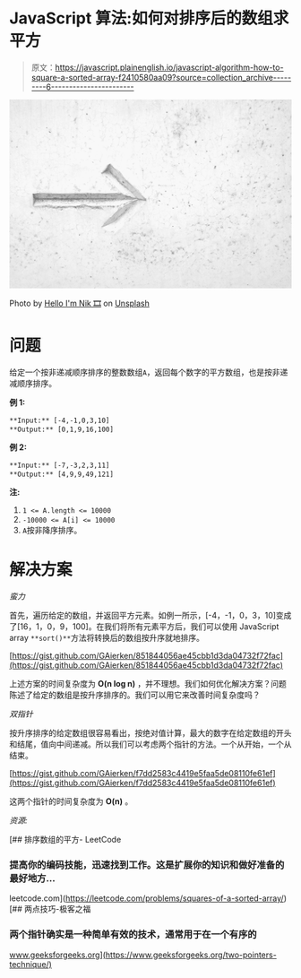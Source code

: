 # JavaScript 算法:如何对排序后的数组求平方

> 原文：<https://javascript.plainenglish.io/javascript-algorithm-how-to-square-a-sorted-array-f2410580aa09?source=collection_archive---------6----------------------->

![](img/fcacc0dec09ecb44495f9e99d16b151b.png)

Photo by [Hello I'm Nik 🎞](https://unsplash.com/@helloimnik?utm_source=medium&utm_medium=referral) on [Unsplash](https://unsplash.com?utm_source=medium&utm_medium=referral)

# **问题**

给定一个按非递减顺序排序的整数数组`A`，返回每个数字的平方数组，也是按非递减顺序排序。

**例 1:**

```
**Input:** [-4,-1,0,3,10]
**Output:** [0,1,9,16,100]
```

**例 2:**

```
**Input:** [-7,-3,2,3,11]
**Output:** [4,9,9,49,121]
```

**注:**

1.  `1 <= A.length <= 10000`
2.  `-10000 <= A[i] <= 10000`
3.  `A`按非降序排序。

# **解决方案**

*蛮力*

首先，遍历给定的数组，并返回平方元素。如例一所示，[-4，-1，0，3，10]变成了[16，1，0，9，100]。在我们将所有元素平方后，我们可以使用 JavaScript array `**sort()**`方法将转换后的数组按升序就地排序。

[https://gist.github.com/GAierken/851844056ae45cbb1d3da04732f72fac](https://gist.github.com/GAierken/851844056ae45cbb1d3da04732f72fac)

上述方案的时间复杂度为 **O(n log n)** ，并不理想。我们如何优化解决方案？问题陈述了给定的数组是按升序排序的。我们可以用它来改善时间复杂度吗？

*双指针*

按升序排序的给定数组很容易看出，按绝对值计算，最大的数字在给定数组的开头和结尾，值向中间递减。所以我们可以考虑两个指针的方法。一个从开始，一个从结束。

[https://gist.github.com/GAierken/f7dd2583c4419e5faa5de08110fe61ef](https://gist.github.com/GAierken/f7dd2583c4419e5faa5de08110fe61ef)

这两个指针的时间复杂度为 **O(n)** 。

*资源:*

[](https://leetcode.com/problems/squares-of-a-sorted-array/) [## 排序数组的平方- LeetCode

### 提高你的编码技能，迅速找到工作。这是扩展你的知识和做好准备的最好地方…

leetcode.com](https://leetcode.com/problems/squares-of-a-sorted-array/) [](https://www.geeksforgeeks.org/two-pointers-technique/) [## 两点技巧-极客之福

### 两个指针确实是一种简单有效的技术，通常用于在一个有序的

www.geeksforgeeks.org](https://www.geeksforgeeks.org/two-pointers-technique/)